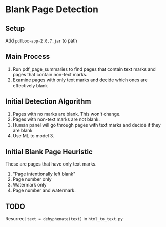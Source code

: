Blank Page Detection
====================

Setup
-----
Add `pdfbox-app-2.0.7.jar` to path


Main Process
------------
1. Run pdf_page_summaries to find pages that contain text marks and pages that contain non-text marks.
2. Examine pages with only text marks and decide which ones are effectively blank


Initial Detection Algorithm
---------------------------
1. Pages with no marks are blank. This won't change.
2. Pages with non-text marks are not blank.
3. Human panel will go through pages with text marks and decide if they are blank
4. Use ML to model 3.


Initial Blank Page Heuristic
----------------------------
These are pages that have only text marks.

1. "Page intentionally left blank"
2. Page number only
3. Watermark only
4. Page number and watermark.


TODO
----
Resurrect `text = dehyphenate(text)` in `html_to_text.py`
